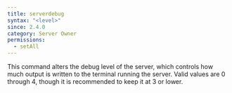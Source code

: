 ```yaml
---
title: serverdebug
syntax: "<level>"
since: 2.4.0
category: Server Owner
permissions:
  - setAll
---
```


This command alters the debug level of the server, which controls how much output is written to the terminal running the server. Valid values are 0 through 4, though it is recommended to keep it at 3 or lower.
